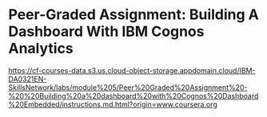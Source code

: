 # Peer-Graded Assignment: Building A Dashboard With IBM Cognos Analytics

https://cf-courses-data.s3.us.cloud-object-storage.appdomain.cloud/IBM-DA0321EN-SkillsNetwork/labs/module%205/Peer%20Graded%20Assignment%20-%20%20Building%20a%20dashboard%20with%20Cognos%20Dashboard%20Embedded/instructions.md.html?origin=www.coursera.org
